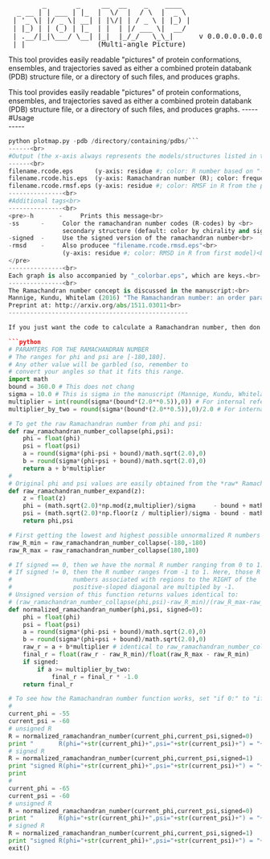 <pre>        _       _     __  __    _    ____  
  _ __ | | ___ | |_  |  \/  |  / \  |  _ \ 
 | '_ \| |/ _ \| __| | |\/| | / _ \ | |_) |
 | |_) | | (_) | |_  | |  | |/ ___ \|  __/ 
 | .__/|_|\___/ \__| |_|  |_/_/   \_\_|      v 0.0.0.0.0.0.0...
 |_|                 (Multi-angle Picture)
</pre>
This tool provides easily readable "pictures" of protein conformations, 
ensembles, and trajectories saved as either a combined protein databank 
(PDB) structure file, or a directory of such files, and produces graphs.

This tool provides easily readable "pictures" of protein conformations, 
ensembles, and trajectories saved as either a combined protein databank 
(PDB) structure file, or a directory of such files, and produces graphs.
-----<br>
#Usage<br>
-----<br>
```python plotmap.py -pdb ProteinDatabankStructureFilename.pdb
python plotmap.py -pdb /directory/containing/pdbs/```
------<br>
#Output (the x-axis always represents the models/structures listed in the PDB)<br>
------<br>
filename.rcode.eps      (y-axis: residue #; color: R number based on "-signed" and <rcode_cmap>)<br>
filename.rcode.his.eps  (y-axis: Ramachandran number (R); color: frequency of R in model)<br>
filename.rcode.rmsf.eps (y-axis: residue #; color: RMSF in R from the previous model)<br>
---------------<br>
#Additional tags<br>
---------------<br>
<pre>-h       -     Prints this message<br>
-ss      -     Color the ramachandran number codes (R-codes) by <br>
               secondary structure (default: color by chirality and sign)<br>
-signed  -     Use the signed version of the ramachandran number<br>
-rmsd    -     Also producee "filename.rcode.rmsd.eps"<br>
               (y-axis: residue #; color: RMSD in R from first model)<br>
</pre>
---------------<br>
Each graph is also accompanied by "_colorbar.eps", which are keys.<br>
---------------<br>
The Ramachandran number concept is discussed in the manuscript:<br>
Mannige, Kundu, Whitelam (2016) "The Ramachandran number: an order parameter for protein geometry" <br>
Preprint at: http://arxiv.org/abs/1511.03011<br>
--------------------------------------------------

If you just want the code to calculate a Ramachandran number, then don't worry about cloning this Github account: just use the python code at the bottom:

```python
# PARAMTERS FOR THE RAMACHANDRAN NUMBER
# The ranges for phi and psi are [-180,180]. 
# Any other value will be garbled (so, remember to 
# convert your angles so that it fits this range.
import math
bound = 360.0 # This does not chang
sigma = 10.0 # This is sigma in the manuscript (Mannige, Kundu, Whitelam, 2016)
multiplier = int(round(sigma*(bound*(2.0**0.5)),0)) # For internal reference
multiplier_by_two = round(sigma*(bound*(2.0**0.5)),0)/2.0 # For internal reference

# To get the raw Ramachandran number from phi and psi:
def raw_ramachandran_number_collapse(phi,psi):
	phi = float(phi)
	psi = float(psi)
	a = round(sigma*(phi-psi + bound)/math.sqrt(2.0),0)
	b = round(sigma*(phi+psi + bound)/math.sqrt(2.0),0)
	return a + b*multiplier
#
# Original phi and psi values are easily obtained from the *raw* Ramachandran number
def raw_ramachandran_number_expand(z):
	z = float(z)
	phi = (math.sqrt(2.0)*np.mod(z,multiplier)/sigma     - bound + math.sqrt(2.0)*np.floor(z / multiplier)/sigma - bound )/2.0
	psi = (math.sqrt(2.0)*np.floor(z / multiplier)/sigma - bound - math.sqrt(2.0)*np.mod(z, multiplier)/sigma + bound)/2.0
	return phi,psi

# First getting the lowest and highest possible unnormalized R numbers
raw_R_min = raw_ramachandran_number_collapse(-180,-180)
raw_R_max = raw_ramachandran_number_collapse(180,180)

# If signed == 0, then we have the normal R number ranging from 0 to 1.
# If signed != 0, then the R number ranges from -1 to 1. Here, those R
#                 numbers associated with regions to the RIGHT of the 
#                 positive-sloped diagonal are multipled by -1.
# Unsigned version of this function returns values identical to:
# (raw_ramachandran_number_collapse(phi,psi)-raw_R_min)/(raw_R_max-raw_R_min)
def normalized_ramachandran_number(phi,psi, signed=0):
	phi = float(phi)
	psi = float(psi)
	a = round(sigma*(phi-psi + bound)/math.sqrt(2.0),0)
	b = round(sigma*(phi+psi + bound)/math.sqrt(2.0),0)
	raw_r = a + b*multiplier # identical to raw_ramachandran_number_collapse(psi,phi)
	final_r = float(raw_r - raw_R_min)/float(raw_R_max - raw_R_min)
	if signed:
		if a >= multiplier_by_two:
			final_r = final_r * -1.0
	return final_r

# To see how the Ramachandran number function works, set "if 0:" to "if 1:"
# 
current_phi = -55
current_psi = -60
# unsigned R
R = normalized_ramachandran_number(current_phi,current_psi,signed=0)
print "       R(phi="+str(current_phi)+",psi="+str(current_psi)+") = "+str(R)
# signed R
R = normalized_ramachandran_number(current_phi,current_psi,signed=1)
print "signed R(phi="+str(current_phi)+",psi="+str(current_psi)+") = "+str(R)
print
# 
current_phi = -65
current_psi = -60
# unsigned R
R = normalized_ramachandran_number(current_phi,current_psi,signed=0)
print "       R(phi="+str(current_phi)+",psi="+str(current_psi)+") = "+str(R)
# signed R
R = normalized_ramachandran_number(current_phi,current_psi,signed=1)
print "signed R(phi="+str(current_phi)+",psi="+str(current_psi)+") = "+str(R)
exit()
```


